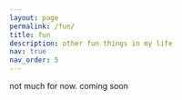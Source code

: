 ```yaml
---
layout: page
permalink: /fun/
title: fun
description: other fun things in my life
nav: true
nav_order: 5
---
```


not much for now. coming soon